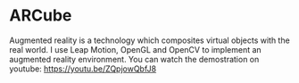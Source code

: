# ARCube
Augmented reality is a technology which composites virtual objects with the real world. I use Leap Motion, OpenGL and OpenCV to implement an augmented reality environment.
You can watch the demostration on youtube:
https://youtu.be/ZQpjowQbfJ8

